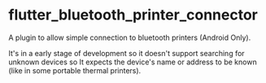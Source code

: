# flutter_bluetooth_printer_connector

A plugin to allow simple connection to bluetooth printers (Android Only).

It's in a early stage of development so it doesn't support searching for unknown devices so It expects the device's name or address to be known (like in some portable thermal printers).


